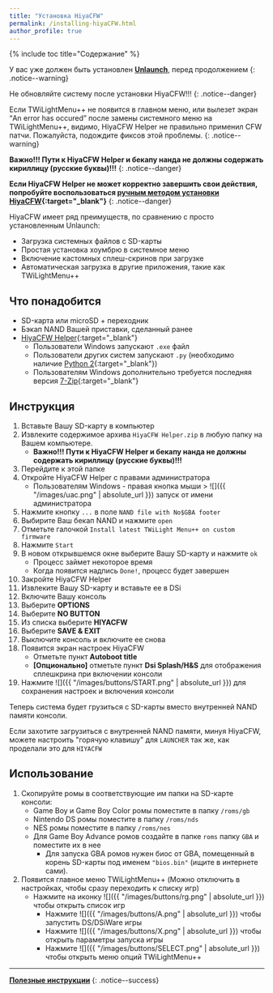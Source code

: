 ```yaml
---
title: "Установка HiyaCFW"
permalink: /installing-hiyaCFW.html
author_profile: true
---
```


{% include toc title="Содержание" %}


У вас уже должен быть установлен [**Unlaunch**](get-started), перед продолжением
{: .notice--warning}

Не обновляйте систему после установки HiyaCFW!!!
{: .notice--danger}

Если TWiLightMenu++ не появится в главном меню, или вылезет экран “An error has occured” после замены системного меню на TWiLightMenu++, видимо, HiyaCFW Helper не правильно применил CFW патчи. Пожалуйста, подождите фиксов этой проблемы. 
{: .notice--warning}

**Важно!!! Пути к HiyaCFW Helper и бекапу нанда не должны содержать кириллицу (русские буквы)!!!**
{: .notice--danger}


**Если HiyaCFW Helper не может корректно завершить свои действия, попробуйте воспользоваться [ручным методом установки HiyaCFW](installing-hiyaCFW-manual){:target="_blank"}**
{: .notice--danger}


HiyaCFW имеет ряд преимуществ, по сравнению с  просто установленным Unlaunch:
- Загрузка системных файлов с SD-карты
- Простая установка хоумбрю в системное меню
- Включение кастомных сплеш-скринов при загрузке
- Автоматическая загрузка в другие приложения, такие как TWiLightMenu++

## Что понадобится
- SD-карта или microSD + переходник
- Бэкап NAND Вашей приставки, сделанный ранее
- [HiyaCFW Helper](https://github.com/mondul/HiyaCFW-Helper/releases){:target="_blank"}
	- Пользователи Windows запускают `.exe` файл
	- Пользователи других систем запускают `.py` (необходимо наличие [Python 2](https://www.python.org/downloads/){:target="_blank"})
	- Пользователям Windows дополнительно требуется последняя версия [7-Zip](https://www.7-zip.org/download.html){:target="_blank"}

	
## Инструкция
1. Вставьте Вашу SD-карту в компьютер
2. Извлеките содержимое архива `HiyaCFW Helper.zip` в любую папку на Вашем компьютере.
	- **Важно!!! Пути к HiyaCFW Helper и бекапу нанда не должны содержать кириллицу (русские буквы)!!!**
3. Перейдите к этой папке
4. Откройте HiyaCFW Helper с правами администратора
	- Пользователям Windows - правая кнопка мыши > ![]({{ "/images/uac.png" | absolute_url }}) запуск от имени администратора
5. Нажмите кнопку `...` в поле `NAND file with No$GBA footer`
6. Выбирите Ваш бекап NAND и нажмите `open`
7. Отметьте галочкой `Install latest TWiLight Menu++ on custom firmware`
8. Нажмите `Start`
9. В новом открывшемся окне выберите Вашу SD-карту и нажмите `ok`
	- Процесс займет некоторое время
	- Когда появится надпись `Done!`, процесс будет завершен
10. Закройте HiyaCFW Helper
11. Извлеките Вашу SD-карту и вставьте ее в DSi
12. Включите Вашу консоль
13. Выберите **OPTIONS**
14. Выберите **NO BUTTON**
15. Из списка выберите **HIYACFW** 
16. Выберите **SAVE & EXIT**
17. Выключите консоль и включите ее снова
18.	Появится экран настроек HiyaCFW
	- Отметьте пункт **Autoboot title**
	- **[Опционально]** отметьте пункт **Dsi Splash/H&S** для отображения сплешкрина при включении консоли 	
20. Нажмите ![]({{ "/images/buttons/START.png" | absolute_url }}) для сохранения настроек и включения консоли	 

Теперь система будет грузиться с SD-карты вместо внутренней NAND памяти консоли. 

Если захотите загрузиться с внутренней NAND памяти, минуя HiyaCFW, можете настроить "горячую клавишу" для `LAUNCHER` так же, как проделали это для `HIYACFW`


## Использование
1. Скопируйте ромы в соответствующие им папки на SD-карте консоли:
	- Game Boy и Game Boy Color ромы поместите в папку `/roms/gb`
    - Nintendo DS ромы поместите в папку `/roms/nds`
    - NES ромы поместите в папку `/roms/nes`
    - Для Game Boy Advance ромов создайте в папке `roms` папку `GBA` и поместите их в нее
		- Для запуска GBA ромов нужен биос от GBA, помещенный в корень SD-карты под именем `"bios.bin"` (ищите в интернете сами).		
2. Появится главное меню TWiLightMenu++ (Можно отключить в настройках, чтобы сразу переходить к списку игр)
	- Нажмите на иконку ![]({{ "/images/buttons/rg.png" | absolute_url }}) чтобы открыть список игр 
		- Нажмите ![]({{ "/images/buttons/A.png" | absolute_url }}) чтобы запустить DS/DSiWare игры
		- Нажмите ![]({{ "/images/buttons/X.png" | absolute_url }}) чтобы открыть параметры запуска игры
		- Нажмите ![]({{ "/images/buttons/SELECT.png" | absolute_url }}) чтобы открыть меню опций TWiLightMenu++
	
				
____

[**Полезные инструкции**](addons)
{: .notice--success}
		

